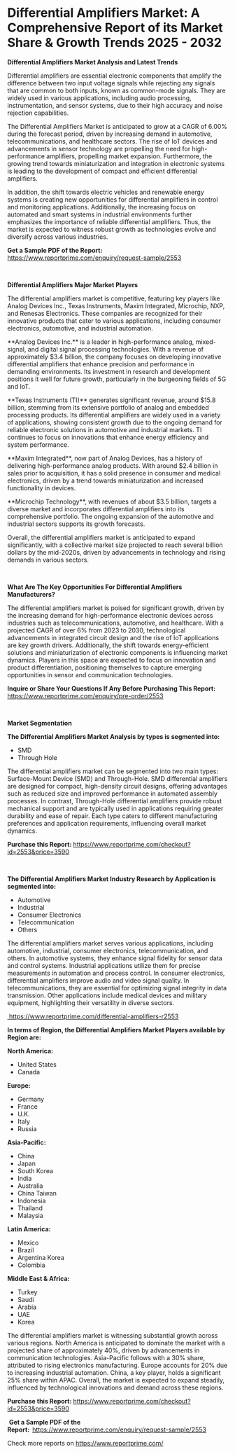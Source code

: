 <p><h1>Differential Amplifiers Market: A Comprehensive Report of its Market Share & Growth Trends 2025 - 2032</h1></p><p><strong>Differential Amplifiers Market Analysis and Latest Trends</strong></p>
<p><p>Differential amplifiers are essential electronic components that amplify the difference between two input voltage signals while rejecting any signals that are common to both inputs, known as common-mode signals. They are widely used in various applications, including audio processing, instrumentation, and sensor systems, due to their high accuracy and noise rejection capabilities.</p><p>The Differential Amplifiers Market is anticipated to grow at a CAGR of 6.00% during the forecast period, driven by increasing demand in automotive, telecommunications, and healthcare sectors. The rise of IoT devices and advancements in sensor technology are propelling the need for high-performance amplifiers, propelling market expansion. Furthermore, the growing trend towards miniaturization and integration in electronic systems is leading to the development of compact and efficient differential amplifiers.</p><p>In addition, the shift towards electric vehicles and renewable energy systems is creating new opportunities for differential amplifiers in control and monitoring applications. Additionally, the increasing focus on automated and smart systems in industrial environments further emphasizes the importance of reliable differential amplifiers. Thus, the market is expected to witness robust growth as technologies evolve and diversify across various industries.</p></p>
<p><strong>Get a Sample PDF of the Report:&nbsp;</strong> <a href="https://www.reportprime.com/enquiry/request-sample/2553?utm_campaign=2133&utm_medium=2&utm_source=Github&utm_content=ia&utm_term=18032025&utm_id=differential-amplifiers">https://www.reportprime.com/enquiry/request-sample/2553</a></p>
<p>&nbsp;</p>
<p><strong>Differential Amplifiers Major Market Players</strong></p>
<p><p>The differential amplifiers market is competitive, featuring key players like Analog Devices Inc., Texas Instruments, Maxim Integrated, Microchip, NXP, and Renesas Electronics. These companies are recognized for their innovative products that cater to various applications, including consumer electronics, automotive, and industrial automation.</p><p>**Analog Devices Inc.** is a leader in high-performance analog, mixed-signal, and digital signal processing technologies. With a revenue of approximately $3.4 billion, the company focuses on developing innovative differential amplifiers that enhance precision and performance in demanding environments. Its investment in research and development positions it well for future growth, particularly in the burgeoning fields of 5G and IoT.</p><p>**Texas Instruments (TI)** generates significant revenue, around $15.8 billion, stemming from its extensive portfolio of analog and embedded processing products. Its differential amplifiers are widely used in a variety of applications, showing consistent growth due to the ongoing demand for reliable electronic solutions in automotive and industrial markets. TI continues to focus on innovations that enhance energy efficiency and system performance.</p><p>**Maxim Integrated**, now part of Analog Devices, has a history of delivering high-performance analog products. With around $2.4 billion in sales prior to acquisition, it has a solid presence in consumer and medical electronics, driven by a trend towards miniaturization and increased functionality in devices.</p><p>**Microchip Technology**, with revenues of about $3.5 billion, targets a diverse market and incorporates differential amplifiers into its comprehensive portfolio. The ongoing expansion of the automotive and industrial sectors supports its growth forecasts.</p><p>Overall, the differential amplifiers market is anticipated to expand significantly, with a collective market size projected to reach several billion dollars by the mid-2020s, driven by advancements in technology and rising demands in various sectors.</p></p>
<p>&nbsp;</p>
<p><strong>What Are The Key Opportunities For Differential Amplifiers Manufacturers?</strong></p>
<p><p>The differential amplifiers market is poised for significant growth, driven by the increasing demand for high-performance electronic devices across industries such as telecommunications, automotive, and healthcare. With a projected CAGR of over 6% from 2023 to 2030, technological advancements in integrated circuit design and the rise of IoT applications are key growth drivers. Additionally, the shift towards energy-efficient solutions and miniaturization of electronic components is influencing market dynamics. Players in this space are expected to focus on innovation and product differentiation, positioning themselves to capture emerging opportunities in sensor and communication technologies.</p></p>
<p><strong>Inquire or Share Your Questions If Any Before Purchasing This Report:</strong> <a href="https://www.reportprime.com/enquiry/pre-order/2553?utm_campaign=2133&utm_medium=2&utm_source=Github&utm_content=ia&utm_term=18032025&utm_id=differential-amplifiers">https://www.reportprime.com/enquiry/pre-order/2553</a></p>
<p>&nbsp;</p>
<p><strong>Market Segmentation</strong></p>
<p><strong>The Differential Amplifiers Market Analysis by types is segmented into:</strong></p>
<p><ul><li>SMD</li><li>Through Hole</li></ul></p>
<p><p>The differential amplifiers market can be segmented into two main types: Surface-Mount Device (SMD) and Through-Hole. SMD differential amplifiers are designed for compact, high-density circuit designs, offering advantages such as reduced size and improved performance in automated assembly processes. In contrast, Through-Hole differential amplifiers provide robust mechanical support and are typically used in applications requiring greater durability and ease of repair. Each type caters to different manufacturing preferences and application requirements, influencing overall market dynamics.</p></p>
<p><strong>Purchase this Report:&nbsp;</strong><a href="https://www.reportprime.com/checkout?id=2553&price=3590&utm_campaign=2133&utm_medium=2&utm_source=Github&utm_content=ia&utm_term=18032025&utm_id=differential-amplifiers">https://www.reportprime.com/checkout?id=2553&price=3590</a></p>
<p>&nbsp;</p>
<p><strong>The Differential Amplifiers Market Industry Research by Application is segmented into:</strong></p>
<p><ul><li>Automotive</li><li>Industrial</li><li>Consumer Electronics</li><li>Telecommunication</li><li>Others</li></ul></p>
<p><p>The differential amplifiers market serves various applications, including automotive, industrial, consumer electronics, telecommunication, and others. In automotive systems, they enhance signal fidelity for sensor data and control systems. Industrial applications utilize them for precise measurements in automation and process control. In consumer electronics, differential amplifiers improve audio and video signal quality. In telecommunications, they are essential for optimizing signal integrity in data transmission. Other applications include medical devices and military equipment, highlighting their versatility in diverse sectors.</p></p>
<p><a href="https://www.reportprime.com/differential-amplifiers-r2553?utm_campaign=2133&utm_medium=2&utm_source=Github&utm_content=ia&utm_term=18032025&utm_id=differential-amplifiers">&nbsp;https://www.reportprime.com/differential-amplifiers-r2553</a></p>
<p><strong>In terms of Region, the Differential Amplifiers Market Players available by Region are:</strong></p>
<p>
    <p> <strong> North America: </strong>
        <ul>
            <li>United States</li>
            <li>Canada</li>
        </ul>
        </p> 
    <p> <strong> Europe: </strong>
        <ul>
            <li>Germany</li>
            <li>France</li>
            <li>U.K.</li>
            <li>Italy</li>
            <li>Russia</li>
        </ul>
        </p> 
    <p> <strong> Asia-Pacific: </strong>
        <ul>
            <li>China</li>
            <li>Japan</li>
            <li>South Korea</li>
            <li>India</li>
            <li>Australia</li>
            <li>China Taiwan</li>
            <li>Indonesia</li>
            <li>Thailand</li>
            <li>Malaysia</li>
        </ul>
        </p> 
    <p> <strong> Latin America: </strong>
        <ul>
            <li>Mexico</li>
            <li>Brazil</li>
            <li>Argentina Korea</li>
            <li>Colombia</li>
        </ul>
        </p> 
    <p> <strong> Middle East & Africa: </strong>
        <ul>
            <li>Turkey</li>
            <li>Saudi</li>
            <li>Arabia</li>
            <li>UAE</li>
            <li>Korea</li>
        </ul>
    </p>
    </p>
<p><p>The differential amplifiers market is witnessing substantial growth across various regions. North America is anticipated to dominate the market with a projected share of approximately 40%, driven by advancements in communication technologies. Asia-Pacific follows with a 30% share, attributed to rising electronics manufacturing. Europe accounts for 20% due to increasing industrial automation. China, a key player, holds a significant 25% share within APAC. Overall, the market is expected to expand steadily, influenced by technological innovations and demand across these regions.</p></p>
<p><strong>Purchase this Report: </strong><a href="https://www.reportprime.com/checkout?id=2553&price=3590&utm_campaign=2133&utm_medium=2&utm_source=Github&utm_content=ia&utm_term=18032025&utm_id=differential-amplifiers">https://www.reportprime.com/checkout?id=2553&price=3590</a></p>
<p>&nbsp;<strong>Get a Sample PDF of the Report:&nbsp;&nbsp;</strong><a href="https://www.reportprime.com/enquiry/request-sample/2553?utm_campaign=2133&utm_medium=2&utm_source=Github&utm_content=ia&utm_term=18032025&utm_id=differential-amplifiers">https://www.reportprime.com/enquiry/request-sample/2553</a></p>
<p><strong></strong></p>
<p>Check more reports on <a href="https://www.reportprime.com/?utm_campaign=2133&utm_medium=2&utm_source=Github&utm_content=ia&utm_term=18032025&utm_id=differential-amplifiers">https://www.reportprime.com/</a></p>